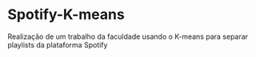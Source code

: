# Spotify-K-means

Realização de um trabalho da faculdade usando o K-means para separar playlists da plataforma Spotify
